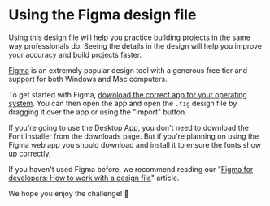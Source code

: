 # Using the Figma design file

Using this design file will help you practice building projects in the same way professionals do. Seeing the details in the design will help you improve your accuracy and build projects faster.

[Figma](https://www.figma.com/) is an extremely popular design tool with a generous free tier and support for both Windows and Mac computers.

To get started with Figma, [download the correct app for your operating system](https://www.figma.com/downloads/). You can then open the app and open the `.fig` design file by dragging it over the app or using the "import" button.

If you're going to use the Desktop App, you don't need to download the Font Installer from the downloads page. But if you're planning on using the Figma web app you should download and install it to ensure the fonts show up correctly.

If you haven't used Figma before, we recommend reading our "[Figma for developers: How to work with a design file](https://www.frontendmentor.io/articles/figma-for-developers-how-to-work-with-a-design-file-m6CZKZ1rC1)" article. 


We hope you enjoy the challenge! 🙂